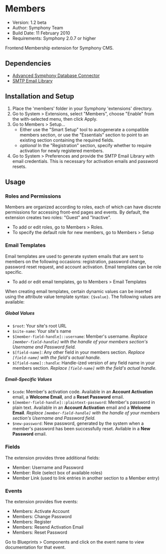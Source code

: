 # Members

- Version: 1.2 beta
- Author: Symphony Team
- Build Date: 11 February 2010
- Requirements: Symphony 2.0.7 or higher

Frontend Membership extension for Symphony CMS.

## Dependencies

- [Advanced Symphony Database Connector](http://github.com/pointybeard/asdc)
- [SMTP Email Library](http://github.com/pointybeard/smtp_email_library)

## Installation and Setup

1. Place the 'members' folder in your Symphony 'extensions' directory.
2. Go to System > Extensions, select "Members", choose "Enable" from the with-selected menu, then click Apply.
3. Go to Members > Setup...
	- Either use the "Smart Setup" tool to autogenerate a compatible members section, or use the "Essentials" section to point to an existing section containing the required fields.
	- _optional_ In the "Registration" section, specify whether to require activation for newly registered members.
4. Go to System > Preferences and provide the SMTP Email Library with email credentials. This is necessary for activation emails and password resets.

## Usage

### Roles and Permissions

Members are organized according to roles, each of which can have discrete permissions for accessing front-end pages and events. By default, the extension creates two roles: "Guest" and "Inactive". 

- To add or edit roles, go to Members > Roles.
- To specify the default role for new members, go to Members > Setup

### Email Templates

Email templates are used to generate system emails that are sent to members on the following occasions: registration, password change, password reset request, and account activation. Email templates can be role specific.

- To add or edit email templates, go to Members > Email Templates

When creating email templates, certain dynamic values can be inserted using the attribute value template syntax: `{$value}`. The following values are available:

##### Global Values

- `$root`: Your site's root URL
- `$site-name`: Your site's name
- `$[member-field-handle]::username`: Member's username. _Replace `[member-field-handle]` with the handle of your members section's Username and Password field._
- `$[field-name]`: Any other field in your members section. _Replace `[field-name]` with the field's actual handle._
- `$[field-name]::handle`: Handle-ized version of any field name in your members section. _Replace `[field-name]` with the field's actual handle._

##### Email-Specific Values

- `$code`: Member's activation code. Available in an **Account Activation** email, a **Welcome Email**, and a **Reset Password** email.
- `$[member-field-handle]::plaintext-password`: Member's password in plain text. Available in an **Account Activation** email and a **Welcome Email**. _Replace `[member-field-handle]` with the handle of your members section's Username and Password field._
- `$new-password`: New password, generated by the system when a member's password has been successfully reset. Avilable in a **New Password** email. 

### Fields

The extension provides three additional fields:

- Member: Username and Password
- Member: Role (select box of available roles)
- Member Link (used to link entries in another section to a Member entry)

### Events

The extension provides five events:

- Members: Activate Account
- Members: Change Password
- Members: Register
- Members: Resend Activation Email
- Members: Reset Password

Go to Blueprints > Components and click on the event name to view documentation for that event.
